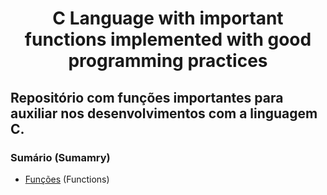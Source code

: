 <h1 align = "center"> C Language with important functions implemented with good programming practices </h1>

## Repositório com funções importantes para auxiliar nos desenvolvimentos com a linguagem C.

### Sumário (Sumamry)
<ul>
  <li><a href="https://github.com/Nerd100oculoS/C-language-functions-best-practices/tree/main/functions"> Funções</a> (Functions)
    </li>

</ul>
